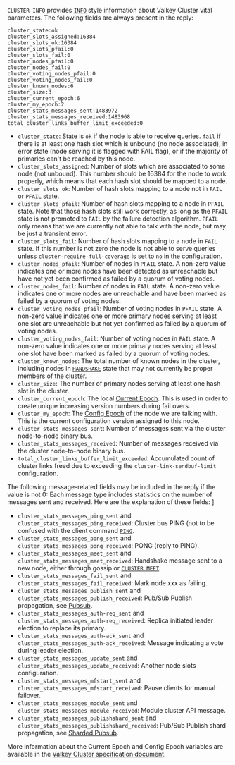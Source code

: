 `CLUSTER INFO` provides [`INFO`](info.md) style information about Valkey Cluster vital parameters.
The following fields are always present in the reply:

```
cluster_state:ok
cluster_slots_assigned:16384
cluster_slots_ok:16384
cluster_slots_pfail:0
cluster_slots_fail:0
cluster_nodes_pfail:0
cluster_nodes_fail:0
cluster_voting_nodes_pfail:0
cluster_voting_nodes_fail:0
cluster_known_nodes:6
cluster_size:3
cluster_current_epoch:6
cluster_my_epoch:2
cluster_stats_messages_sent:1483972
cluster_stats_messages_received:1483968
total_cluster_links_buffer_limit_exceeded:0
```

* `cluster_state`: State is `ok` if the node is able to receive queries. `fail` if there is at least one hash slot which is unbound (no node associated), in error state (node serving it is flagged with FAIL flag), or if the majority of primaries can't be reached by this node.
* `cluster_slots_assigned`: Number of slots which are associated to some node (not unbound). This number should be 16384 for the node to work properly, which means that each hash slot should be mapped to a node.
* `cluster_slots_ok`: Number of hash slots mapping to a node not in `FAIL` or `PFAIL` state.
* `cluster_slots_pfail`: Number of hash slots mapping to a node in `PFAIL` state. Note that those hash slots still work correctly, as long as the `PFAIL` state is not promoted to `FAIL` by the failure detection algorithm. `PFAIL` only means that we are currently not able to talk with the node, but may be just a transient error.
* `cluster_slots_fail`: Number of hash slots mapping to a node in `FAIL` state. If this number is not zero the node is not able to serve queries unless `cluster-require-full-coverage` is set to `no` in the configuration.
* `cluster_nodes_pfail`: Number of nodes in `PFAIL` state. A non-zero value indicates one or more nodes have been detected as unreachable but have not yet been confirmed as failed by a quorum of voting nodes.
* `cluster_nodes_fail`: Number of nodes in `FAIL` state. A non-zero value indicates one or more nodes are unreachable and have been marked as failed by a quorum of voting nodes.
* `cluster_voting_nodes_pfail`: Number of voting nodes in `PFAIL` state. A non-zero value indicates one or more primary nodes serving at least one slot are unreachable but not yet confirmed as failed by a quorum of voting nodes.
* `cluster_voting_nodes_fail`: Number of voting nodes in `FAIL` state. A non-zero value indicates one or more primary nodes serving at least one slot have been marked as failed by a quorum of voting nodes.
* `cluster_known_nodes`: The total number of known nodes in the cluster, including nodes in [`HANDSHAKE`](../topics/cluster-spec.md#node-handshake) state that may not currently be proper members of the cluster.
* `cluster_size`: The number of primary nodes serving at least one hash slot in the cluster.
* `cluster_current_epoch`: The local [Current Epoch](../topics/cluster-spec.md#cluster-current-epoch). This is used in order to create unique increasing version numbers during fail overs.
* `cluster_my_epoch`: The [Config Epoch](../topics/cluster-spec.md#configuration-epoch) of the node we are talking with. This is the current configuration version assigned to this node.
* `cluster_stats_messages_sent`: Number of messages sent via the cluster node-to-node binary bus.
* `cluster_stats_messages_received`: Number of messages received via the cluster node-to-node binary bus.
* `total_cluster_links_buffer_limit_exceeded`: Accumulated count of cluster links freed due to exceeding the `cluster-link-sendbuf-limit` configuration.

The following message-related fields may be included in the reply if the value is not 0:
Each message type includes statistics on the number of messages sent and received.
Here are the explanation of these fields:
]
* `cluster_stats_messages_ping_sent` and `cluster_stats_messages_ping_received`: Cluster bus PING (not to be confused with the client command [`PING`](ping.md).
* `cluster_stats_messages_pong_sent` and `cluster_stats_messages_pong_received`: PONG (reply to PING).
* `cluster_stats_messages_meet_sent` and `cluster_stats_messages_meet_received`: Handshake message sent to a new node, either through gossip or [`CLUSTER MEET`](cluster-meet.md).
* `cluster_stats_messages_fail_sent` and `cluster_stats_messages_fail_received`: Mark node xxx as failing.
* `cluster_stats_messages_publish_sent` and `cluster_stats_messages_publish_received`: Pub/Sub Publish propagation, see [Pubsub](../topics/pubsub.md#pubsub).
* `cluster_stats_messages_auth-req_sent` and `cluster_stats_messages_auth-req_received`: Replica initiated leader election to replace its primary.
* `cluster_stats_messages_auth-ack_sent` and `cluster_stats_messages_auth-ack_received`: Message indicating a vote during leader election.
* `cluster_stats_messages_update_sent` and `cluster_stats_messages_update_received`: Another node slots configuration.
* `cluster_stats_messages_mfstart_sent` and `cluster_stats_messages_mfstart_received`: Pause clients for manual failover.
* `cluster_stats_messages_module_sent` and `cluster_stats_messages_module_received`: Module cluster API message.
* `cluster_stats_messages_publishshard_sent` and `cluster_stats_messages_publishshard_received`: Pub/Sub Publish shard propagation, see [Sharded Pubsub](../topics/pubsub.md#sharded-pubsub).

More information about the Current Epoch and Config Epoch variables are available in the [Valkey Cluster specification document](../topics/cluster-spec.md#cluster-current-epoch).
